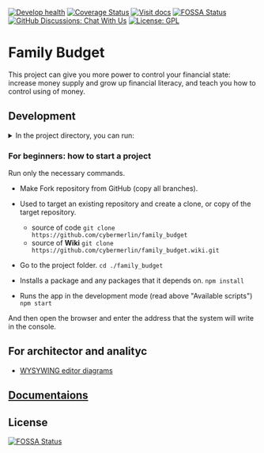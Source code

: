 [![Develop health](https://github.com/cybermerlin/family_budget/actions/workflows/review.yml/badge.svg?branch=develop)](https://github.com/cybermerlin/family_budget/actions/workflows/review.yml)
[![Coverage Status](https://coveralls.io/repos/github/cybermerlin/family_budget/badge.svg?branch=develop)](https://coveralls.io/github/cybermerlin/family_budget?branch=develop)
[![Visit docs](https://img.shields.io/badge/docs-visit%20site-orange)](https://formidable.com/open-source/family_budget/wiki/)
[![FOSSA Status](https://app.fossa.com/api/projects/git%2Bgithub.com%2Fcybermerlin%2Ffamily_budget.svg?type=shield)](https://app.fossa.com/projects/git%2Bgithub.com%2Fcybermerlin%2Ffamily_budget?ref=badge_shield)
[<img alt="GitHub Discussions: Chat With Us" src="https://badgen.net/badge/discussions/chat%20with%20us/purple" />](https://github.com/cybermerlin/family_budget/discussions)
[![License: GPL](https://img.shields.io/badge/License-GPL-yellow.svg)](LICENSE)

# Family Budget

This project can give you more power to control your financial state: increase money supply and grow up financial
literacy, and teach you how to control using of money.

## Development

<details>
<summary>In the project directory, you can run:</summary>

### `npm start`

Runs the app in the development mode.\
Open [http://localhost:3000](http://localhost:3000) to view it in the browser.

The page will reload if you make edits.\
You will also see any lint errors in the console.

### `npm test`

Launches the test runner in the interactive watch mode.\
See the section about [running tests](https://facebook.github.io/create-react-app/docs/running-tests) for more
information.

### `npm run build`

Builds the app for production to the `build` folder.\
It correctly bundles React in production mode and optimizes the build for the best performance.

The build is minified and the filenames include the hashes.\
Your app is ready to be deployed!

See the section about [deployment](https://facebook.github.io/create-react-app/docs/deployment) for more information.

### `npm run eject`

**Note: this is a one-way operation. Once you `eject`, you can’t go back!**

If you aren’t satisfied with the build tool and configuration choices, you can `eject` at any time. This command will
remove the single build dependency from your project.

Instead, it will copy all the configuration files and the transitive dependencies (webpack, Babel, ESLint, etc) right
into your project so you have full control over them. All of the commands except `eject` will still work, but they will
point to the copied scripts so you can tweak them. At this point you’re on your own.

You don’t have to ever use `eject`. The curated feature set is suitable for small and middle deployments, and you
shouldn’t feel obligated to use this feature. However we understand that this tool wouldn’t be useful if you couldn’t
customize it when you are ready for it.

### `npm run storybook`

To start on localhost:6006 a server with a storybook project - list of ui components with a documentation and some user
case scenarios.
</details>

### For beginners: how to start a project
Run only the necessary commands.

- Make Fork repository from GitHub (copy all branches).

- Used to target an existing repository and create a clone, or copy of the target repository.
    - source of code ```git clone https://github.com/cybermerlin/family_budget```
    - source of **Wiki** ```git clone https://github.com/cybermerlin/family_budget.wiki.git```

- Go to the project folder.
  ```cd ./family_budget```

- Installs a package and any packages that it depends on.
  ```npm install```

- Runs the app in the development mode (read above "Available scripts")
  ```npm start```

And then open the browser and enter the address that the system will write in the console.

## For architector and analityc

- [WYSYWING editor diagrams](https://app.diagrams.net/?src=about)

## [Documentaions](docs/index.md)



## License
[![FOSSA Status](https://app.fossa.com/api/projects/git%2Bgithub.com%2Fcybermerlin%2Ffamily_budget.svg?type=large)](https://app.fossa.com/projects/git%2Bgithub.com%2Fcybermerlin%2Ffamily_budget?ref=badge_large)